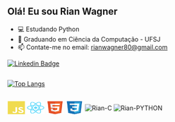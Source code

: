 ## Olá! Eu sou Rian Wagner
- 💻 Estudando Python
- 🌱 Graduando em Ciência da Computação - UFSJ
- 📫 Contate-me no email: rianwagner80@gmail.com
  
[![Linkedin Badge](https://img.shields.io/badge/-LinkedIn-blue?style=flat-square&logo=Linkedin&logoColor=white&link=https://www.linkedin.com/in/rianwagner/)](https://www.linkedin.com/in/rianwagner/)
##
[![Top Langs](https://github-readme-stats.vercel.app/api/top-langs/?username=rianwagner&layout=compact&theme=github_dark&langs_count=6)](https://github.com/rianwagner?tab=repositories) 
<div style="display: inline_block"><br>
  <img align="center" alt="Rian-Js" height="30" width="40" src="https://raw.githubusercontent.com/devicons/devicon/master/icons/javascript/javascript-plain.svg">
  <img align="center" alt="Rian-React" height="30" width="40" src="https://raw.githubusercontent.com/devicons/devicon/master/icons/react/react-original.svg">
  <img align="center" alt="Rian-HTML" height="30" width="40" src="https://raw.githubusercontent.com/devicons/devicon/master/icons/html5/html5-original.svg">
  <img align="center" alt="Rian-CSS" height="30" width="40" src="https://raw.githubusercontent.com/devicons/devicon/master/icons/css3/css3-original.svg">
  <img align="center" alt="Rian-C" height="30" width="40" 
src="https://cdn.jsdelivr.net/gh/devicons/devicon/icons/c/c-original.svg">
  <img align="center" alt="Rian-PYTHON" height="30" width="40" 
src="https://cdn.jsdelivr.net/gh/devicons/devicon/icons/python/python-original.svg" />

</div>
